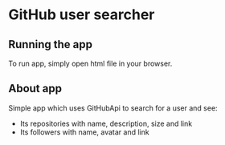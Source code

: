# GitHub user searcher

## Running the app

To run app, simply open html file in your browser.

## About app

Simple app which uses GitHubApi to search for a user and see:

- Its repositories with name, description, size and link
- Its followers with name, avatar and link

